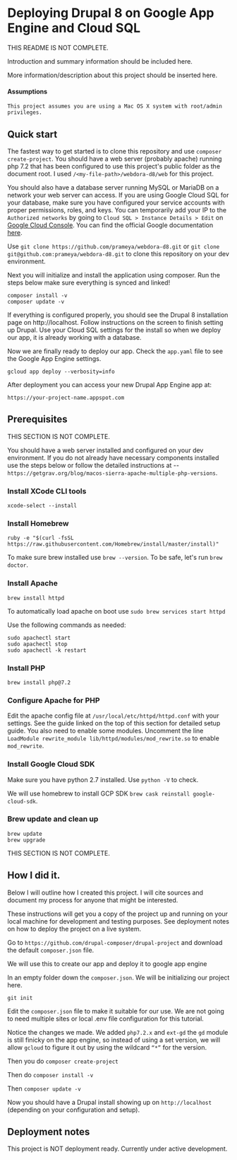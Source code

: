 # Deploying Drupal 8 on Google App Engine and Cloud SQL
THIS README IS NOT COMPLETE.

Introduction and summary information should be included here.

More information/description about this project should be inserted here.

#### Assumptions

```
This project assumes you are using a Mac OS X system with root/admin privileges.
```

## Quick start
The fastest way to get started is to clone this repository and use `composer create-project`. You should have a web server (probably apache) running php 7.2 that has been configured to use this project's public folder as the document root. I used `/<my-file-path>/webdora-d8/web` for this project.

You should also have a database server running MySQL or MariaDB on a network your web server can access. If you are using Google Cloud SQL for your database, make sure you have configured your service accounts with proper permissions, roles, and keys. You can temporarily add your IP to the `Authorized networks` by going to `Cloud SQL > Instance Details > Edit` on [Google Cloud Console](https://console.cloud.google.com/ "Google Cloud Console"). You can find the official Google documentation [here](https://cloud.google.com/sql/docs/mysql/connect-external-app "Cloud SQL documentation").

Use `git clone https://github.com/prameya/webdora-d8.git` or `git clone git@github.com:prameya/webdora-d8.git` to clone this repository on your dev environment.

Next you will initialize and install the application using composer. Run the steps below make sure everything is synced and linked!

```
composer install -v
composer update -v
```

If everything is configured properly, you should see the Drupal 8 installation page on http://localhost. Follow instructions on the screen to finish setting up Drupal. Use your Cloud SQL settings for the install so when we deploy our app, it is already working with a database.

Now we are finally ready to deploy our app. Check the `app.yaml` file to see the Google App Engine settings.

```
gcloud app deploy --verbosity=info
```

After deployment you can access your new Drupal App Engine app at:

```
https://your-project-name.appspot.com
```

## Prerequisites

THIS SECTION IS NOT COMPLETE.

You should have a web server installed and configured on your dev environment. If you do not already have necessary components installed use the steps below or follow the detailed instructions at -- `https://getgrav.org/blog/macos-sierra-apache-multiple-php-versions`.

### Install XCode CLI tools
`xcode-select --install`

### Install Homebrew
`ruby -e "$(curl -fsSL https://raw.githubusercontent.com/Homebrew/install/master/install)"`

To make sure brew installed use `brew --version`. To be safe, let's run `brew doctor`.

### Install Apache
`brew install httpd`

To automatically load apache on boot use `sudo brew services start httpd`

Use the following commands as needed:

```
sudo apachectl start
sudo apachectl stop
sudo apachectl -k restart
```
### Install PHP
`brew install php@7.2`

### Configure Apache for PHP
Edit the apache config file at `/usr/local/etc/httpd/httpd.conf` with your settings. See the guide linked on the top of this section for detailed setup guide. You also need to enable some modules. Uncomment the line `LoadModule rewrite_module lib/httpd/modules/mod_rewrite.so` to enable `mod_rewrite`.

### Install Google Cloud SDK
Make sure you have python 2.7 installed. Use `python -V` to check.

We will use homebrew to install GCP SDK `brew cask reinstall google-cloud-sdk`.

### Brew update and clean up
```
brew update
brew upgrade
```
THIS SECTION IS NOT COMPLETE.

## How I did it.

Below I will outline how I created this project. I will cite sources and document my process for anyone that might be interested.

These instructions will get you a copy of the project up and running on your local machine for development and testing purposes. See deployment notes on how to deploy the project on a live system.

Go to `https://github.com/drupal-composer/drupal-project` and download the default `composer.json` file.

We will use this to create our app and deploy it to google app engine

In an empty folder down the `composer.json`. We will be initializing our project here.

`git init`

Edit the `composer.json` file to make it suitable for our use. We are not going to need multiple sites or local .env file configuration for this tutorial.

Notice the changes we made. We added `php7.2.x` and `ext-gd` the `gd` module is still finicky on the app engine, so instead of using a set version, we will allow `gcloud` to figure it out by using the wildcard `“*”` for the version.

Then you do `composer create-project`

Then do `composer install -v`

Then `composer update -v`

Now you should have a Drupal install showing up on `http://localhost` (depending on your configuration and setup).

## Deployment notes
This project is NOT deployment ready. Currently under active development.
